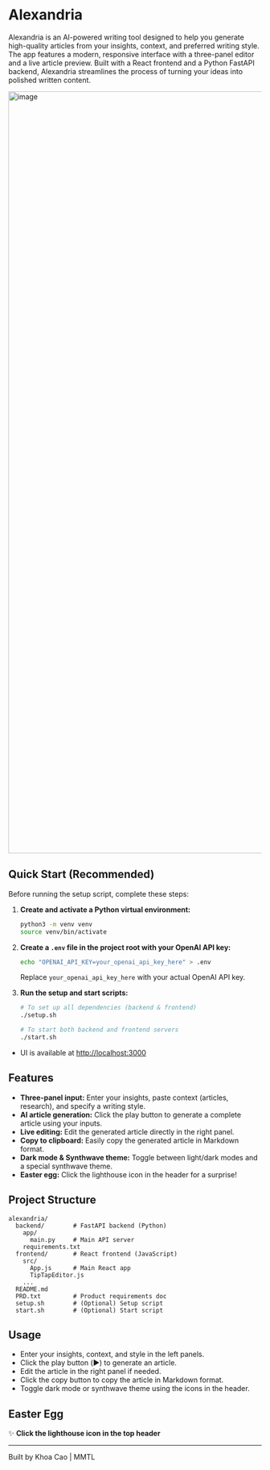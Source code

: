 # Alexandria

Alexandria is an AI-powered writing tool designed to help you generate high-quality articles from your insights, context, and preferred writing style. The app features a modern, responsive interface with a three-panel editor and a live article preview. Built with a React frontend and a Python FastAPI backend, Alexandria streamlines the process of turning your ideas into polished written content.

<img width="1512" alt="image" src="https://github.com/user-attachments/assets/d5e021f6-f886-4985-8614-1657dcb03b00" />

## Quick Start (Recommended)

Before running the setup script, complete these steps:

1. **Create and activate a Python virtual environment:**
   ```sh
   python3 -m venv venv
   source venv/bin/activate
   ```

2. **Create a `.env` file in the project root with your OpenAI API key:**
   ```sh
   echo "OPENAI_API_KEY=your_openai_api_key_here" > .env
   ```
   Replace `your_openai_api_key_here` with your actual OpenAI API key.

3. **Run the setup and start scripts:**
   ```sh
   # To set up all dependencies (backend & frontend)
   ./setup.sh

   # To start both backend and frontend servers
   ./start.sh
   ```

- UI is available at [http://localhost:3000](http://localhost:3000)

## Features
- **Three-panel input:** Enter your insights, paste context (articles, research), and specify a writing style.
- **AI article generation:** Click the play button to generate a complete article using your inputs.
- **Live editing:** Edit the generated article directly in the right panel.
- **Copy to clipboard:** Easily copy the generated article in Markdown format.
- **Dark mode & Synthwave theme:** Toggle between light/dark modes and a special synthwave theme.
- **Easter egg:** Click the lighthouse icon in the header for a surprise!

## Project Structure

```
alexandria/
  backend/        # FastAPI backend (Python)
    app/
      main.py     # Main API server
    requirements.txt
  frontend/       # React frontend (JavaScript)
    src/
      App.js      # Main React app
      TipTapEditor.js
    ...
  README.md
  PRD.txt         # Product requirements doc
  setup.sh        # (Optional) Setup script
  start.sh        # (Optional) Start script
```

## Usage

- Enter your insights, context, and style in the left panels.
- Click the play button (▶️) to generate an article.
- Edit the article in the right panel if needed.
- Click the copy button to copy the article in Markdown format.
- Toggle dark mode or synthwave theme using the icons in the header.

## Easter Egg

✨ **Click the lighthouse icon in the top header**

---

Built by Khoa Cao | MMTL
